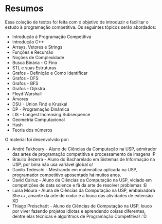 # Resumos

Essa coleção de textos foi feita com o objetivo de introduzir e facilitar o estudo à programação competitiva. Os seguintes tópicos serão abordados:

- Introdução à Programação Competitiva
- Introdução C++
- Arrays, Vetores e Strings
- Funções e Recursão
- Noções de Complexidade
- Busca Binária - O Fino
- STL e suas Estruturas
- Grafos - Definição e Como Identificar
- Grafos - DFS
- Grafos - BFS
- Grafos - Dijkstra
- Floyd Warshall
- Árvores
- DSU - Union Find e Kruskal
- DP - Programação Dinâmica
- LIS - Longest Increasing Subsequence
- Geometria Computacional
- Hash
- Teoria dos números

O material foi desenvolvido por:
- André Fakhoury - Aluno de Ciências da Computação na USP, admirador das artes de programação competitiva e processamento de imagens :P
- Bráulio Bezerra - Aluno do Bacharelado em Sistemas de Informação na USP, por birra não usa variável global o/
- Danilo Tedeschi - Mestrando em matemática aplicada na USP, programador competitivo aposentado há muitos anos.
- David Cairuz - Aluno de Ciências da Computação na USP, viciado em competições de data science e fã da arte de resolver problemas :B
- Luísa Moura - Aluna de Ciências da Computação na USP, embaixadora She++, amante da arte de codar e a louca das atividades de extensão XD
- Thiago Preischadt - Aluno de Ciências de Computação na USP, louco por viver fazendo projetos idiotas e aprendendo coisas diferentes, dentre elas técnicas e algoritmos de Programação Competitiva! :'D
